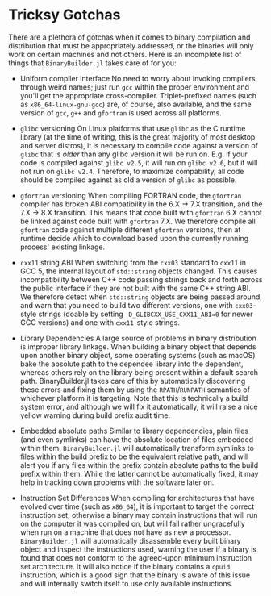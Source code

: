 # Tricksy Gotchas

There are a plethora of gotchas when it comes to binary compilation and distribution that must be appropriately addressed, or the binaries will only work on certain machines and not others.  Here is an incomplete list of things that `BinaryBuilder.jl` takes care of for you:

* Uniform compiler interface
No need to worry about invoking compilers through weird names; just run `gcc` within the proper environment and you'll get the appropriate cross-compiler.  Triplet-prefixed names (such as `x86_64-linux-gnu-gcc`) are, of course, also available, and the same version of `gcc`, `g++` and `gfortran` is used across all platforms.

* `glibc` versioning
On Linux platforms that use `glibc` as the C runtime library (at the time of writing, this is the great majority of most desktop and server distros), it is necessary to compile code against a version of `glibc` that is _older_ than any glibc version it will be run on.  E.g. if your code is compiled against `glibc v2.5`, it will run on `glibc v2.6`, but it will not run on `glibc v2.4`.  Therefore, to maximize compability, all code should be compiled against as old a version of `glibc` as possible.

* `gfortran` versioning
When compiling FORTRAN code, the `gfortran` compiler has broken ABI compatibility in the 6.X -> 7.X transition, and the 7.X -> 8.X transition.  This means that code built with `gfortran` 6.X cannot be linked against code built with `gfortran` 7.X.  We therefore compile all `gfortran` code against multiple different `gfortran` versions, then at runtime decide which to download based upon the currently running process' existing linkage.

* `cxx11` string ABI
When switching from the `cxx03` standard to `cxx11` in GCC 5, the internal layout of `std::string` objects changed.  This causes incompatibility between C++ code passing strings back and forth across the public interface if they are not built with the same C++ string ABI.  We therefore detect when `std::string` objects are being passed around, and warn that you need to build two different versions, one with `cxx03`-style strings (doable by setting `-D_GLIBCXX_USE_CXX11_ABI=0` for newer GCC versions) and one with `cxx11`-style strings.

* Library Dependencies
A large source of problems in binary distribution is improper library linkage.  When building a binary object that depends upon another binary object, some operating systems (such as macOS) bake the absolute path to the dependee library into the dependent, whereas others rely on the library being present within a default search path.  BinaryBuilder.jl takes care of this by automatically discovering these errors and fixing them by using the `RPATH`/`RUNPATH` semantics of whichever platform it is targeting.  Note that this is technically a build system error, and although we will fix it automatically, it will raise a nice yellow warning during build prefix audit time.

* Embedded absolute paths
Similar to library dependencies, plain files (and even symlinks) can have the absolute location of files embedded within them.  `BinaryBuilder.jl` will automatically transform symlinks to files within the build prefix to be the equivalent relative path, and will alert you if any files within the prefix contain absolute paths to the build prefix within them.  While the latter cannot be automatically fixed, it may help in tracking down problems with the software later on.

* Instruction Set Differences
When compiling for architectures that have evolved over time (such as `x86_64`), it is important to target the correct instruction set, otherwise a binary may contain instructions that will run on the computer it was compiled on, but will fail rather ungracefully when run on a machine that does not have as new a processor.  `BinaryBuilder.jl` will automatically disassemble every built binary object and inspect the instructions used, warning the user if a binary is found that does not conform to the agreed-upon minimum instruction set architecture.  It will also notice if the binary contains a `cpuid` instruction, which is a good sign that the binary is aware of this issue and will internally switch itself to use only available instructions.
